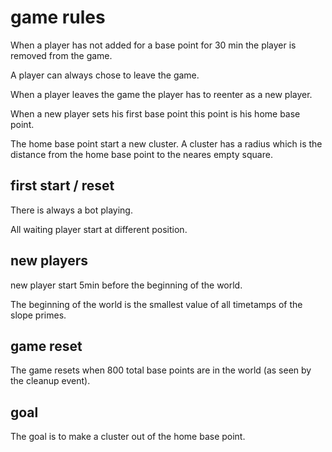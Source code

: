 # game rules

When a player has not added for a base point for 30 min the player is removed from the game.

A player can always chose to leave the game.

When a player leaves the game the player has to reenter as a new player.

When a new player sets his first base point this point is his home base point.

The home base point start a new cluster. A cluster has a radius which is the distance from the home base point to the neares empty square.

## first start / reset

There is always a bot playing.

All waiting player start at different position.

## new players

new player start 5min before the beginning of the world.

The beginning of the world is the smallest value of all timetamps of the slope primes.

## game reset

The game resets when 800 total base points are in the world (as seen by the cleanup event).

## goal

The goal is to make a cluster out of the home base point.